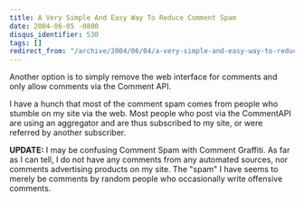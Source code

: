 ```yaml
---
title: A Very Simple And Easy Way To Reduce Comment Spam
date: 2004-06-05 -0800
disqus_identifier: 530
tags: []
redirect_from: "/archive/2004/06/04/a-very-simple-and-easy-way-to-reduce-comment-spam.aspx/"
---
```


Another option is to simply remove the web interface for comments and
only allow comments via the Comment API.

I have a hunch that most of the comment spam comes from people who
stumble on my site via the web. Most people who post via the CommentAPI
are using an aggregator and are thus subscribed to my site, or were
referred by another subscriber.

**UPDATE:** I may be confusing Comment Spam with Comment Graffiti. As
far as I can tell, I do not have any comments from any automated
sources, nor comments advertising products on my site. The "spam" I have
seems to merely be comments by random people who occasionally write
offensive comments.

